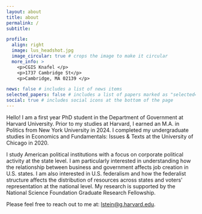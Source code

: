 ```yaml
---
layout: about
title: about
permalink: /
subtitle: 

profile:
  align: right
  image: lus_headshot.jpg
  image_circular: true # crops the image to make it circular
  more_info: >
    <p>CGIS Knafel </p>
    <p>1737 Cambridge St</p>
    <p>Cambridge, MA 02139 </p>

news: false # includes a list of news items
selected_papers: false # includes a list of papers marked as "selected={true}"
social: true # includes social icons at the bottom of the page
---
```


Hello! I am a first year PhD student in the Department of Government at Harvard University. Prior to my studies at Harvard, I earned an M.A. in Politics from New York University in 2024. I completed my undergraduate studies in Economics and Fundamentals: Issues & Texts at the University of Chicago in 2020. 

I study American political institutions with a focus on corporate political activity at the state level. I am particularly interested in understanding how the relationship between business and government affects job creation in U.S. states. I am also interested in U.S. federalism and how the federalist structure affects the distribution of resources across states and voters' representation at the national level. My research is supported by the National Science Foundation Graduate Research Fellowship.

Please feel free to reach out to me at: lstein@g.harvard.edu.

